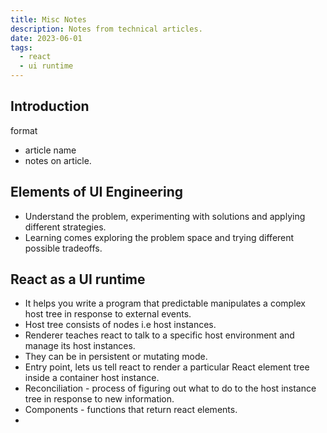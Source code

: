 ```yaml
---
title: Misc Notes
description: Notes from technical articles.
date: 2023-06-01
tags:
  - react
  - ui runtime 
---
```

## Introduction

format
  - article name
  - notes on article.

## Elements of UI Engineering

- Understand the problem, experimenting with solutions and applying different strategies.
- Learning comes exploring the problem space and trying different possible tradeoffs.

## React as a UI runtime

- It helps you write a program that predictable manipulates a complex host tree in response to external events.
- Host tree consists of nodes i.e host instances.
- Renderer teaches react to talk to a specific host environment and manage its host instances.
- They can be in persistent or mutating mode.
- Entry point, lets us tell react to render a particular React element tree inside a container host instance.
- Reconciliation - process of figuring out what to do to the host instance tree in response to new information.
- Components - functions that return react elements.
- 
